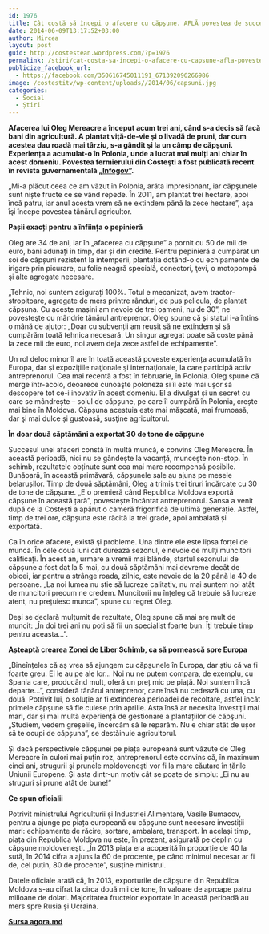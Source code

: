 ```yaml
---
id: 1976
title: Cât costă să începi o afacere cu căpşune. AFLĂ povestea de succes a unui fermier moldovean
date: 2014-06-09T13:17:52+03:00
author: Mircea
layout: post
guid: http://costestean.wordpress.com/?p=1976
permalink: /stiri/cat-costa-sa-incepi-o-afacere-cu-capsune-afla-povestea-de-succes-a-unui-fermier-moldovean/
publicize_facebook_url:
  - https://facebook.com/350616745011191_671392096266986
image: /costestitv/wp-content/uploads//2014/06/capsuni.jpg
categories:
  - Social
  - Știri
---
```

<div class="preamble">
  <p style="text-align: left;">
    <strong>Afacerea lui Oleg Mereacre a început acum trei ani, când s-a decis să facă bani din agricultură. A plantat viță-de-vie și o livadă de pruni, dar cum acestea dau roadă mai târziu, s-a gândit şi la un câmp de căpșuni. Experiența a acumulat-o în Polonia, unde a lucrat mai mulți ani chiar în acest domeniu. Povestea fermierului din Costeşti a fost publicată recent în revista guvernamentală <a href="http://gov.md/public/files/2014/mai/7/Revista_INFOGOV_Nr.7.pdf" target="_blank">„Infogov”</a>.</strong>
  </p>
</div>

<!--more-->

<div class="content anytext pad-bottom15">
  <p style="text-align: left;">
    „Mi-a plăcut ceea ce am văzut în Polonia, arăta impresionant, iar căpşunele sunt niște fructe ce se vând repede. În 2011, am plantat trei hectare, apoi încă patru, iar anul acesta vrem să ne extindem până la zece hectare”, aşa îşi începe povestea tânărul agricultor.
  </p>
  
  <p style="text-align: left;">
    <strong>Pașii exacți pentru a înființa o pepinieră</strong>
  </p>
  
  <p style="text-align: left;">
    Oleg are 34 de ani, iar în „afacerea cu căpșune” a pornit cu 50 de mii de euro, bani adunați în timp, dar și din credite. Pentru pepinieră a cumpărat un soi de căpșuni rezistent la intemperii, plantația dotând-o cu echipamente de irigare prin picurare, cu folie neagră specială, conectori, ţevi, o motopompă şi alte agregate necesare.
  </p>
  
  <p style="text-align: left;">
    „Tehnic, noi suntem asigurați 100%. Totul e mecanizat, avem tractor-stropitoare, agregate de mers printre rânduri, de pus pelicula, de plantat căpșuna. Cu aceste mașini am nevoie de trei oameni, nu de 30”, ne povesteşte cu mândrie tânărul antreprenor. Oleg spune că și statul i-a întins o mână de ajutor: „Doar cu subvenții am reușit să ne extindem și să cumpărăm toată tehnica necesară. Un singur agregat poate să coste până la zece mii de euro, noi avem deja zece astfel de echipamente”.
  </p>
  
  <p style="text-align: left;">
    Un rol deloc minor îl are în toată această poveste experiența acumulată în Europa, dar și expozițiile naţionale şi internaţionale, la care participă activ antreprenorul. Cea mai recentă a fost în februarie, în Polonia. Oleg spune că merge într-acolo, deoarece cunoaşte poloneza și îi este mai ușor să descopere tot ce-i inovativ în acest domeniu. El a divulgat și un secret cu care se mândrește &#8211; soiul de căpșune, pe care îl cumpără în Polonia, crește mai bine în Moldova. Căpșuna acestuia este mai mășcată, mai frumoasă, dar şi mai dulce și gustoasă, susţine agricultorul.
  </p>
  
  <p style="text-align: left;">
    <strong>În doar două săptămâni a exportat 30 de tone de căpșune</strong>
  </p>
  
  <p style="text-align: left;">
    Succesul unei afaceri constă în multă muncă, e convins Oleg Mereacre. În această perioadă, nici nu se gândește la vacanță, muncește non-stop. În schimb, rezultatele obținute sunt cea mai mare recompensă posibile. Bunăoară, în această primăvară, căpșunele sale au ajuns pe mesele belarușilor. Timp de două săptămâni, Oleg a trimis trei tiruri încărcate cu 30 de tone de căpșune. „E o premieră când Republica Moldova exportă căpșune în această țară”, povestește încântat antreprenorul. Șansa a venit după ce la Costești a apărut o cameră frigorifică de ultimă generație. Astfel, timp de trei ore, căpșuna este răcită la trei grade, apoi ambalată și exportată.
  </p>
  
  <p style="text-align: left;">
    Ca în orice afacere, există şi probleme. Una dintre ele este lipsa forței de muncă. În cele două luni cât durează sezonul, e nevoie de mulţi muncitori calificați. În acest an, urmare a vremii mai blânde, startul sezonului de căpșune a fost dat la 5 mai, cu două săptămâni mai devreme decât de obicei, iar pentru a strânge roada, zilnic, este nevoie de la 20 până la 40 de persoane. „La noi lumea nu știe să lucreze calitativ, nu mai suntem noi atât de muncitori precum ne credem. Muncitorii nu înțeleg că trebuie să lucreze atent, nu prețuiesc munca”, spune cu regret Oleg.
  </p>
  
  <p style="text-align: left;">
    Deși se declară mulțumit de rezultate, Oleg spune că mai are mult de muncit: „În doi trei ani nu poți să fii un specialist foarte bun. Îți trebuie timp pentru aceasta…”.
  </p>
  
  <p style="text-align: left;">
    <strong>Așteaptă crearea Zonei de Liber Schimb, ca să pornească spre Europa</strong>
  </p>
  
  <p style="text-align: left;">
    „Bineînțeles că aș vrea să ajungem cu căpșunele în Europa, dar știu că va fi foarte greu. Ei le au pe ale lor… Noi nu ne putem compara, de exemplu, cu Spania care, producând mult, oferă un preț mic pe piață. Noi suntem încă departe…”, consideră tânărul antreprenor, care însă nu cedează cu una, cu două. Potrivit lui, o soluție ar fi extinderea perioadei de recoltare, astfel încât primele căpşune să fie culese prin aprilie. Asta însă ar necesita învestiții mai mari, dar şi mai multă experiență de gestionare a plantațiilor de căpşuni. „Studiem, vedem greșelile, încercăm să le reparăm. Nu e chiar atât de ușor să te ocupi de căpșuna”, se destăinuie agricultorul.
  </p>
  
  <p style="text-align: left;">
    Și dacă perspectivele căpşunei pe piața europeană sunt văzute de Oleg Mereacre în culori mai puțin roz, antreprenorul este convins că, în maximum cinci ani, strugurii şi prunele moldovenești vor fi la mare căutare în țările Uniunii Europene. Şi asta dintr-un motiv cât se poate de simplu: „Ei nu au struguri şi prune atât de bune!”
  </p>
  
  <p style="text-align: left;">
    <strong>Ce spun oficialii</strong>
  </p>
  
  <p style="text-align: left;">
    Potrivit ministrului Agriculturii și Industriei Alimentare, Vasile Bumacov, pentru a ajunge pe piața europeană cu căpşune sunt necesare investiții mari: echipamente de răcire, sortare, ambalare, transport. În același timp, piața din Republica Moldova nu este, în prezent, asigurată pe deplin cu căpşune moldovenești. „În 2013 piața era acoperită în proporție de 40 la sută, în 2014 cifra a ajuns la 60 de procente, pe când minimul necesar ar fi de, cel puțin, 80 de procente”, susține ministrul.
  </p>
  
  <p style="text-align: left;">
    Datele oficiale arată că, în 2013, exporturile de căpşune din Republica Moldova s-au cifrat la circa două mii de tone, în valoare de aproape patru milioane de dolari. Majoritatea fructelor exportate în această perioadă au mers spre Rusia și Ucraina.
  </p>
  
  <p style="text-align: left;">
    <strong><a href="http://agora.md/stiri/1749/cat-costa-sa-incepi-o-afacere-cu-capsune--aflA-povestea-de-succes-a-unui-fermier-moldovean">Sursa agora.md</a></strong>
  </p>
  
  <p>
    <strong> </strong>
  </p>
</div>
